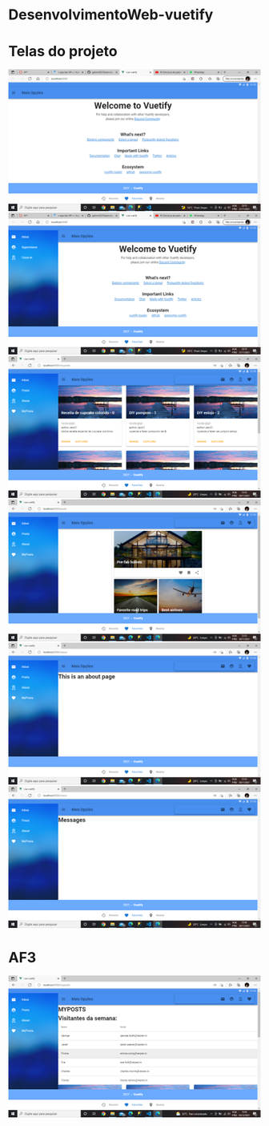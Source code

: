 # DesenvolvimentoWeb-vuetify
# Telas do projeto
![](vue-vuetify/src/assets/tela1.png)
![](vue-vuetify/src/assets/tela2.png)
![](vue-vuetify/src/assets/tela3.png)
![](vue-vuetify/src/assets/tela4.png)
![](vue-vuetify/src/assets/tela5.png)
![](vue-vuetify/src/assets/tela6.png)
# AF3
![](vue-vuetify/src/assets/tela7.png)
